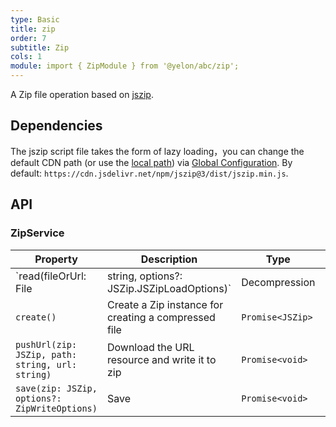 ```yaml
---
type: Basic
title: zip
order: 7
subtitle: Zip
cols: 1
module: import { ZipModule } from '@yelon/abc/zip';
---
```


A Zip file operation based on [jszip](http://stuk.github.io/jszip/).

## Dependencies


The jszip script file takes the form of lazy loading，you can change the default CDN path (or use the [local path](https://angular.io/guide/workspace-config#asset-config)) via [Global Configuration](/docs/global-config). By default: `https://cdn.jsdelivr.net/npm/jszip@3/dist/jszip.min.js`.

## API

### ZipService

Property | Description | Type | Default
----|------|-----|------
`read(fileOrUrl: File | string, options?: JSZip.JSZipLoadOptions)` | Decompression  | `Promise<JSZip>` | -
`create()` | Create a Zip instance for creating a compressed file  | `Promise<JSZip>` | -
`pushUrl(zip: JSZip, path: string, url: string)` | Download the URL resource and write it to zip  | `Promise<void>` | -
`save(zip: JSZip, options?: ZipWriteOptions)` | Save  | `Promise<void>` | -
